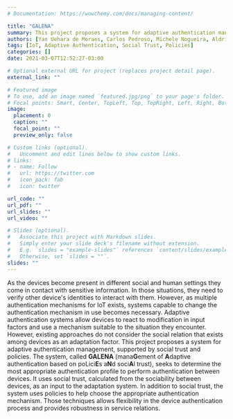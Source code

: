```yaml
---
# Documentation: https://wowchemy.com/docs/managing-content/

title: "GALENA"
summary: This project proposes a system for adaptive authentication management, supported by social trust and policies. The GALENA system (manaGement of Adaptive authentication based on poLiciEs aNd sociAl trust), seeks to determine the most appropriate authentication profile to perform authentication between devices based on the devices' social trust
authors: [Yan Uehara de Moraes, Carlos Pedroso, Michele Nogueira, Aldri Santos]
tags: [IoT, Adaptive Authentication, Social Trust, Policies]
categories: []
date: 2021-03-07T12:52:27-03:00

# Optional external URL for project (replaces project detail page).
external_link: ""

# Featured image
# To use, add an image named `featured.jpg/png` to your page's folder.
# Focal points: Smart, Center, TopLeft, Top, TopRight, Left, Right, BottomLeft, Bottom, BottomRight.
image:
  placement: 0
  caption: ""
  focal_point: ""
  preview_only: false

# Custom links (optional).
#   Uncomment and edit lines below to show custom links.
# links:
# - name: Follow
#   url: https://twitter.com
#   icon_pack: fab
#   icon: twitter

url_code: ""
url_pdf: ""
url_slides: ""
url_video: ""

# Slides (optional).
#   Associate this project with Markdown slides.
#   Simply enter your slide deck's filename without extension.
#   E.g. `slides = "example-slides"` references `content/slides/example-slides.md`.
#   Otherwise, set `slides = ""`.
slides: ""
---
```


As the devices become present in different social and human settings they come in contact with sensitive information. In those situations, they need to verify other device's identities to interact with them.
However, as multiple authentication mechanisms for IoT exists, systems capable to change the authentication mechanism in use becomes necessary. Adaptive authentication systems allow devices to react to modification in input factors and use a mechanism suitable to the situation they encounter. However, existing approaches do not consider the social relation that exists among devices as an adaptation factor. This project proposes a system for adaptive authentication management, supported by social trust and policies. The system, called **GALENA** (mana**G**ement of **A**daptive authentication based on poLici**E**s a**N**d soci**A**l trust), seeks to determine the most appropriate authentication profile to perform authentication between devices. It uses social trust, calculated from the sociability between devices, as an input to the adaptation system. In addition to social trust, the system uses policies to help choose the appropriate authentication mechanism. Those techniques allows flexibility in the device authentication process and provides robustness in service relations.
